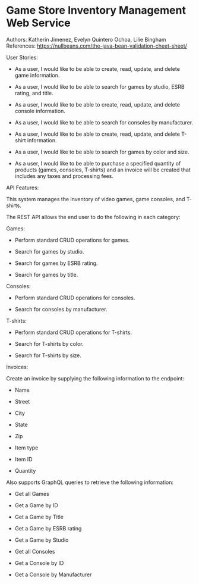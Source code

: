 # Game Store Inventory Management Web Service   
Authors: Katherin Jimenez, Evelyn Quintero Ochoa, Lilie Bingham   
References: https://nullbeans.com/the-java-bean-validation-cheet-sheet/   


User Stories: 

- As a user, I would like to be able to create, read, update, and delete game information.

- As a user, I would like to be able to search for games by studio, ESRB rating, and title.

- As a user, I would like to be able to create, read, update, and delete console information.

- As a user, I would like to be able to search for consoles by manufacturer.

- As a user, I would like to be able to create, read, update, and delete T-shirt information.

- As a user, I would like to be able to search for games by color and size.

- As a user, I would like to be able to purchase a specified quantity of products (games, consoles, T-shirts) and an invoice will be created that includes any taxes and processing fees.


API Features:  

This system manages the inventory of video games, game consoles, and T-shirts.

The REST API allows the end user to do the following in each category:

  Games:

  - Perform standard CRUD operations for games.

  - Search for games by studio.

  - Search for games by ESRB rating.

  - Search for games by title.

  Consoles:

  - Perform standard CRUD operations for consoles.

  - Search for consoles by manufacturer.

  T-shirts:

  - Perform standard CRUD operations for T-shirts.

  - Search for T-shirts by color.

  - Search for T-shirts by size.

  Invoices:

  Create an invoice by supplying the following information to the endpoint:

  - Name

  - Street

  - City

  - State

  - Zip

  - Item type

  - Item ID

  - Quantity


Also supports GraphQL queries to retrieve the following information:

- Get all Games

- Get a Game by ID

- Get a Game by Title

- Get a Game by ESRB rating

- Get a Game by Studio

- Get all Consoles

- Get a Console by ID

- Get a Console by Manufacturer




